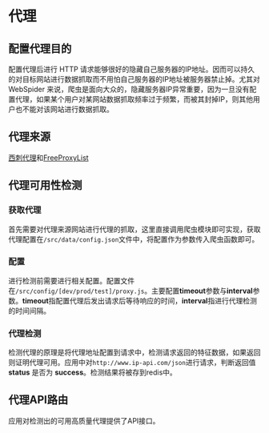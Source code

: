 # 代理

## 配置代理目的

配置代理后进行 HTTP 请求能够很好的隐藏自己服务器的IP地址。因而可以持久的对目标网站进行数据抓取而不用怕自己服务器的IP地址被服务器禁止掉。尤其对 WebSpider 来说，爬虫是面向大众的，隐藏服务器IP异常重要，因为一旦没有配置代理，如果某个用户对某网站数据抓取频率过于频繁，而被其封掉IP，则其他用户也不能对该网站进行数据抓取。

## 代理来源

[西刺代理](https://www.xicidaili.com/)和[FreeProxyList](https://free-proxy-list.net/)

## 代理可用性检测

### 获取代理
首先需要对代理来源网站进行代理的抓取，这里直接调用爬虫模块即可实现，获取代理配置在`/src/data/config.json`文件中，将配置作为参数传入爬虫函数即可。

### 配置
进行检测前需要进行相关配置。配置文件在`/src/config/[dev/prod/test]/proxy.js`。主要配置**timeout**参数与**interval**参数。**timeout**指配置代理后发出请求后等待响应的时间，**interval**指进行代理检测的时间间隔。

### 代理检测
检测代理的原理是将代理地址配置到请求中，检测请求返回的特征数据，如果返回则证明代理可用。应用中对`http://www.ip-api.com/json`进行请求，判断返回值 **status** 是否为 **success**。检测结果将被存到redis中。

## 代理API路由

应用对检测出的可用高质量代理提供了API接口。
